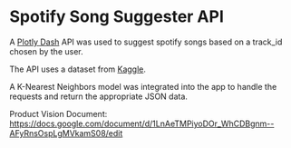 # Spotify Song Suggester API

A [Plotly Dash](https://lambdaschool.github.io/ds/unit2/dash-template/) API was used to suggest spotify songs based on a 
track_id chosen by the user.

The API uses a dataset from [Kaggle](https://www.kaggle.com/yamaerenay/spotify-dataset-19212020-160k-tracks).

A K-Nearest Neighbors model was integrated into the app to handle the requests and return the appropriate JSON data.

Product Vision Document: https://docs.google.com/document/d/1LnAeTMPiyoDOr_WhCDBgnm--AFyRnsOspLgMVkamS08/edit
